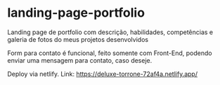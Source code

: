 # landing-page-portfolio
Landing page de portfolio com descrição, habilidades, competências e galeria de fotos do meus projetos desenvolvidos

Form para contato é funcional, feito somente com Front-End, podendo enviar uma mensagem para contato, caso deseje.


Deploy via netlify.
Link:
https://deluxe-torrone-72af4a.netlify.app/
